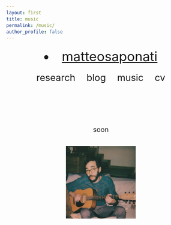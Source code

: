 ```yaml
---
layout: first
title: music
permalink: /music/
author_profile: false
---
```



<style>
  /* Single-column container */
  .single-column {
    display: flex;
    flex-direction: column;
    align-items: center;
    text-align: center;
    margin: 20px;
  }

  /* Title styling */
  .single-column h1 {
    font-size: 30px;
    margin: 0;
  }

  /* Horizontal navigation list */
  nav ul {
    list-style: none;
    display: flex;
    justify-content: center;
    padding: 0;
    margin: 20px 0 0 0;
  }
  
  nav ul li {
    margin: 0 15px;
  }
  
  nav ul li a {
    text-decoration: none;
    font-size: 25px;
  }
  
  /* Icon row */
  .icons {
    margin-top: 20px;
  }
  .icons a {
    margin: 0 8px;
    display: inline-block;
  }
  .icons img {
    width: 1.5em;
    height: 1.5em;
  }
  
  /* Profile image styling */
  .profile-image {
    width: 50%;
    height: auto;
    object-fit: cover;
    border: 4px solid #4B0082;
    margin: 20px 0;
  }

  /* Content text */
  .content {
    max-width: 700px;
    margin: auto;
    font-size: 18px;
    line-height: 1.6;
  }

  /* Mobile responsive adjustments */
  @media (max-width: 600px) {
    .single-column h1 {
      font-size: 24px;
    }
    nav ul li a {
      font-size: 20px;
    }
    .profile-image {
      width: 80%;
    }
  }
</style>

<div class="single-column">
  
   <nav style="font-size: 35px; margin: 0;">
    <li><a href="https://matteosaponati.github.io/">matteosaponati</a></li></nav>
    <nav style="font-size: 25px; margin-top: 1px;">
      <ul class="link-list">
        <li><a href="https://matteosaponati.github.io/research">research</a></li>
        <li><a href="https://matteosaponati.github.io/year-archive/">blog</a></li>
        <li><a href="https://matteosaponati.github.io/music">music</a></li>
        <li><a href="/files/cv.pdf">cv</a></li>
      </ul>
    </nav>
  
  <div class="content">
    <br><br>
<div style="flex: 1; padding: 20px; position: relative;">
    <div style="text-align: right; padding-bottom: 10px;">
  </div>
  </div>
    <p style="font-size: 18px; margin-top: 2px;">
      soon
      <br><br>
      <img src="/images/music/msuic_0.jpg" alt="drawing" width="40%"/>
      <br><br>
    </p>
  </div>
